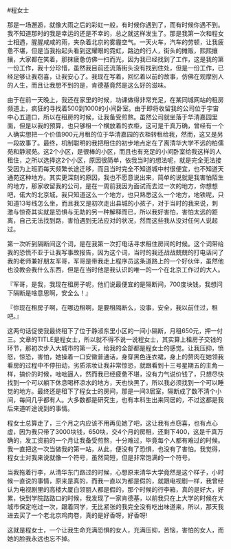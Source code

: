 #程女士


那是一场邂逅，就像大雨之后的彩虹一般，有时候你遇到了，而有时候你遇不到。我不知道那时的我是幸运的还是不幸的，总之就这样发生了。那是我第一次和程女士相遇，腥腥咸咸的雨，夹杂着北京的雾霾空气。一天火车，汽车的劳顿，让我疲惫不堪，但是当我抬起头看到这耀眼的霓虹，路边的行人，街头的摊贩，熙熙攘攘，大家都在笑着，那抹疲惫仿佛一扫而光，因为我已经找到了工作，这是我的第一份工作，我十分珍惜，虽然我目前还流落街头没有找到住处，但是一份工作，已经足够让我窃喜，让我安心了。我现在写着，回忆着以前的故事，仿佛在观摩别人的人生，而且让我想不到的是，肯德基竟然是这么好的滋味。


由于在前一天晚上，我还在家里的时候，功课做得非常充足，在某同城网站的租房频道上，疯狂的寻找着500到1000的小间卧室。由于即将收留我的公司位于宇宙中心五道口，所以在租房的时候，让我备受煎熬。虽然公司就坐落于华清嘉园里面，但是以我的预算，也只够租一个横放着的衣柜，这可是千真万确，曾经有一个人确实想把一个价值900元月租的位于华清嘉园的衣柜转租给我，然而，这又是另一段故事了。最终，机制聪明的我把租住的初步地点定在了离清华大学不远的柏儒苑和静淑苑。这2个小区，是很棒的小区，而且也有充足的小间卧室给我这样的人租住，之所以选择这2个小区，原因很简单，依我当时的想法呢，就是完全无法接受因为上班而每天频繁长途迁移，而且当时完全不知道城中村很便宜，也不知道天通苑这种地方。其实更深刻的原因，我也不愿意说出来，简单的说就是我害怕陌生的地方，那家收留我的公司，是在一周前我因为面试而去过一次的地方，你想想吧，偌大的北京城，我只知道这么一个地方，也只熟悉这么一个地方，地铁呢，只知道13号线怎么坐，而且我又是初次走出县城的小孩子，对于当时的我来说，刺激与惊奇其实就是恐惧与无助的另一种解释而已，所以我好害怕，害怕太远的距离，自己无法找到路，害怕遇到无法应对的状况，然而这些我从没对任何人说起过。

第一次听到隔断间这个词，是在我第一次打电话寻求租住房间的时候。这个词带给我的恐慌不亚于让我写事故报告，因为这个词，当时的我还战战兢兢的打电话问了我的老师兼好朋友军哥，军哥是带我走上程序员这条道路上的一个好伙伴，虽然他也没教会我什么东西，但是在当时他是我认识的唯一的一个在北京工作过的大人。

『军哥，是我，我现在租房子呢，他们说最便宜的是隔断间，700度块钱，我想问下隔断是啥意思啊，安全么！』

『你现在租房子啊，在哪边租啊，是要租隔断么，没事，安全，我以前住过，租吧。』


这两句话促使我最终租下了位于静淑东里小区的一间小隔断，月租650元，押一付三。文章的TITLE是程女士，所以就不得不说一说程女士，其实算上租房子交钱的环节，那初次步入大城市的第一天，给我的全部都是程女士的感觉。让我压抑，愤怒，惊恐，害怕，她操着一口安徽普通话，身穿黑色连衣裙，身上的赘肉在她领我看房的过程中不停扭动，劣质浓妆让我非常惊恐，就跟看到十三号星期五的主角一样，搞价的时候，咄咄逼人，然而我已经疲惫不堪，没有力气说价钱了，只想尽快找到一个可以躺下休息喝杯凉水的地方，天也快黑了，所以我必须找到一个可以睡觉的地方。最终还是租下了程女士的房间，那是一间3居室，隔断成了数不清个小间，每间几乎都有人。大多数都是研究生，也有本科生出来同居的，不过这都是我后来道听途说到的事情。

程女士总算走了，三个月之内应该不用再见她了吧，这让我有点窃喜，也有点心虚，因为我只带了3000块钱，650块，交4个月的房租，还剩下400，这是千真万确的，发工资前的一个月让我备受煎熬，十分难过，毕竟每个人都有难过的时候。我一直把这一次当做我的第一站，从此，便没有了恐惧，也没有了害怕。我觉得，程女士对我来说就像一个符号，虽然简短，但是非常饱满的一个符号。

当我拖着行李，从清华东门路过的时候，心想原来清华大学竟然是这个样子，小时候一直说的事情，原来是真的，而我一直以为都是假的，就跟电视剧一样，我曾经认为电视剧里的高楼大厦白领丽人都是假的，那个时候的行李箱，真的是好大，好累，快到学院路路口的时候，我发现了一家肯德基，以前我只在上大学的时候在大城市保定吃过一次，跟着同学，无比紧张的我完全没有吃出味道来，所以，那天我进去买了一个老北京鸡肉卷，真的是好香呀，好香呀!

这就是程女士，一个让我生命充满恐惧的女人，充满压抑，苦恼，害怕的女人，而她的脸我永远也忘不掉。



